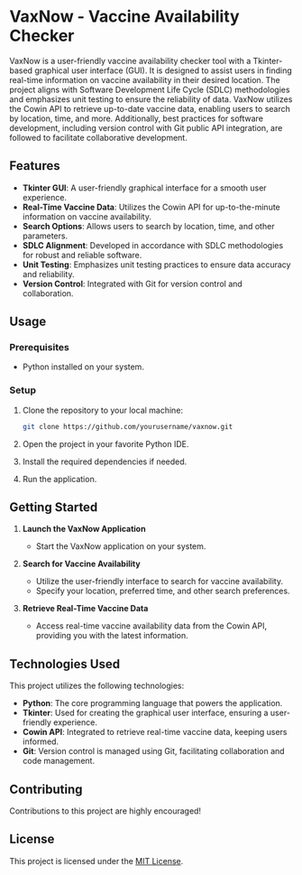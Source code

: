 # VaxNow - Vaccine Availability Checker

VaxNow is a user-friendly vaccine availability checker tool with a Tkinter-based graphical user interface (GUI). It is designed to assist users in finding real-time information on vaccine availability in their desired location. The project aligns with Software Development Life Cycle (SDLC) methodologies and emphasizes unit testing to ensure the reliability of data. VaxNow utilizes the Cowin API to retrieve up-to-date vaccine data, enabling users to search by location, time, and more. Additionally, best practices for software development, including version control with Git public API integration, are followed to facilitate collaborative development.

## Features

- **Tkinter GUI**: A user-friendly graphical interface for a smooth user experience.
- **Real-Time Vaccine Data**: Utilizes the Cowin API for up-to-the-minute information on vaccine availability.
- **Search Options**: Allows users to search by location, time, and other parameters.
- **SDLC Alignment**: Developed in accordance with SDLC methodologies for robust and reliable software.
- **Unit Testing**: Emphasizes unit testing practices to ensure data accuracy and reliability.
- **Version Control**: Integrated with Git for version control and collaboration.

## Usage

### Prerequisites

- Python installed on your system.

### Setup

1. Clone the repository to your local machine:

   ```bash
   git clone https://github.com/yourusername/vaxnow.git

2. Open the project in your favorite Python IDE.

3. Install the required dependencies if needed.

4. Run the application.

## Getting Started

1. **Launch the VaxNow Application**
   - Start the VaxNow application on your system.

2. **Search for Vaccine Availability**
   - Utilize the user-friendly interface to search for vaccine availability.
   - Specify your location, preferred time, and other search preferences.

3. **Retrieve Real-Time Vaccine Data**
   - Access real-time vaccine availability data from the Cowin API, providing you with the latest information.

## Technologies Used

This project utilizes the following technologies:

- **Python**: The core programming language that powers the application.
- **Tkinter**: Used for creating the graphical user interface, ensuring a user-friendly experience.
- **Cowin API**: Integrated to retrieve real-time vaccine data, keeping users informed.
- **Git**: Version control is managed using Git, facilitating collaboration and code management.

## Contributing

Contributions to this project are highly encouraged!

## License

This project is licensed under the [MIT License](LICENSE).
